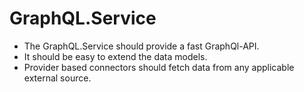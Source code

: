 # GraphQL.Service
- The GraphQL.Service should provide a fast GraphQl-API. 
- It should be easy to extend the data models. 
- Provider based connectors should fetch data from any applicable external source.
